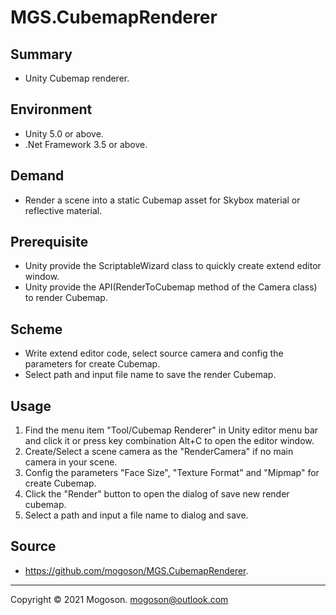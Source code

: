 ﻿# MGS.CubemapRenderer

## Summary
- Unity Cubemap renderer.

## Environment

- Unity 5.0 or above.
- .Net Framework 3.5 or above.

## Demand

- Render a scene into a static Cubemap asset for Skybox material or reflective material.

## Prerequisite
- Unity provide the ScriptableWizard class to quickly create extend editor window.
- Unity provide the API(RenderToCubemap method of the Camera class) to render Cubemap.

## Scheme
- Write extend editor code, select source camera and config the parameters for create Cubemap.
- Select path and input file name to save the render Cubemap.

## Usage
1. Find the menu item "Tool/Cubemap Renderer" in Unity editor menu bar and click it or press key combination Alt+C to open the editor window.
1. Create/Select a scene camera as the "RenderCamera" if no main camera in your scene.
1. Config the parameters "Face Size", "Texture Format" and "Mipmap" for create Cubemap.
1. Click the "Render" button to open the dialog of save new render cubemap.
1. Select a path and input a file name to dialog and save.

## Source
- https://github.com/mogoson/MGS.CubemapRenderer.

------

Copyright © 2021 Mogoson.	mogoson@outlook.com